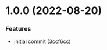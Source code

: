 # 1.0.0 (2022-08-20)


### Features

* initial commit ([3ccf6cc](https://github.com/Forward-Digital/nextjs-chakra-base/commit/3ccf6cc88ac50b3fba4dd5b91c9e9b92da9bc05b))
